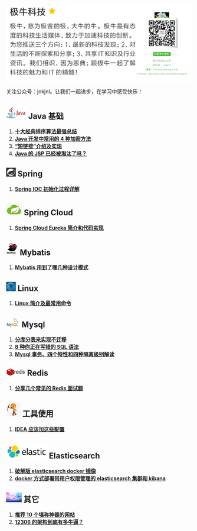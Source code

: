 ![1569832933862](images/1569832933862.png)

关注公众号：jnkjnl。让我们一起进步，在学习中感受快乐！



## ![](images/java_logo.jpg) Java 基础

1. [**十大经典排序算法最强总结**](https://mp.weixin.qq.com/s?__biz=MzIzNDkwMTI3MQ==&mid=2247483790&idx=1&sn=df53657605e02dea480ab08928fc57c0&chksm=e8ee1bf6df9992e01718ab519520a46977ea52df63c739c298503321e3babac315e2d5bb0df7&token=1716705143&lang=zh_CN#rd)
2. **[Java 开发中常用的 4 种加密方法](https://mp.weixin.qq.com/s?__biz=MzIzNDkwMTI3MQ==&mid=2247483827&idx=1&sn=1996c2f593783e808817babee2a7e822&chksm=e8ee1bcbdf9992dd45ec12b697634326271615beef50700db5eb5e46d91aa731b14ada4e2e75&token=408633767&lang=zh_CN#rd)**
3. **[“短链接”介绍及实现](https://mp.weixin.qq.com/s?__biz=MzIzNDkwMTI3MQ==&mid=2247483846&idx=1&sn=5db337ea880fa244470323918c5490b9&chksm=e8ee1bbedf9992a8e1f4e567c8192ebf0d1d9f4052f4f4cf53e09bb968a3669d2489717bab70&token=1367074363&lang=zh_CN#rd)**
4. **[Java 的 JSP 已经被淘汰了吗？](https://mp.weixin.qq.com/s?__biz=MzIzNDkwMTI3MQ==&mid=2247483855&idx=1&sn=44918a35c76664ec638234bef27809bf&chksm=e8ee1bb7df9992a11b75762f77ba1af8694286d98316ac9c5d77543fde8a7a5cf5b32f08d6e5&token=1331035447&lang=zh_CN#rd)**





## ![1569833137315](images/1569833137315.png) Spring

1. [**Spring IOC 初始化过程详解**](https://mp.weixin.qq.com/s?__biz=MzIzNDkwMTI3MQ==&mid=2247483767&idx=1&sn=9aec0d7aef4a88a1d6e8cdeddfcc35dd&chksm=e8ee1b0fdf9992194c54952a6104b39b1292982ad40943cca5bf82d6c8f762269ccd8334199f&token=1128304733&lang=zh_CN#rd)





## ![](images/spring_cloud_logo.jpg) Spring Cloud

1. **[Spring Cloud Eureka 简介和代码实现](https://mp.weixin.qq.com/s?__biz=MzIzNDkwMTI3MQ==&mid=2247483863&idx=1&sn=52e65861f6bb09caeafc7df8a0a9c338&chksm=e8ee1bafdf9992b97635b76dd92eb1dd1fa0afc28fd4720db2eb28c045e4a9e81f73c8967e7f&token=1488902983&lang=zh_CN#rd)**





## ![](images/mybatis_logo.jpg)Mybatis

1. **[Mybatis 用到了哪几种设计模式](https://mp.weixin.qq.com/s?__biz=MzIzNDkwMTI3MQ==&mid=2247483816&idx=1&sn=ceb234e24d1d779dfab599d3565aa2da&chksm=e8ee1bd0df9992c6554b9cd39007160261fcf9ee6bd00a0c9fd06d7ea6f224b261569858b9cb&token=332542580&lang=zh_CN#rd)**





## ![linux_logo](images/linux_logo.png) Linux

1. **[Linux 简介及最常用命令](https://mp.weixin.qq.com/s?__biz=MzIzNDkwMTI3MQ==&mid=2247483754&idx=1&sn=73f2ddbba47f2653cd777e9db1d9e187&chksm=e8ee1b12df999204f285c3a81579d6edee51ad725ab606f9cbaa9c1a8aea0f60d0e561d24509&token=1128304733&lang=zh_CN#rd)**





## ![mysql_logo](images/mysql_logo.png) Mysql

1. **[分库分表来实现不迁移](https://mp.weixin.qq.com/s?__biz=MzIzNDkwMTI3MQ==&mid=2247483763&idx=1&sn=9ec842f1c5578069cbc28a4d6b09bb3a&chksm=e8ee1b0bdf99921d1b21b2b91cbfd0702f5c1c34bdce498be6bda8c6da9ecd1bf89272c482fb&token=1128304733&lang=zh_CN#rd)**
2. **[8 种你正在写错的 SQL 语法](https://mp.weixin.qq.com/s?__biz=MzIzNDkwMTI3MQ==&mid=2247483822&idx=1&sn=ff15d9bc36a3bfa08011f535952aaa81&chksm=e8ee1bd6df9992c0556037001f8b30f1268856ee9631ba40e81efe670a2a25787cfab47496dd&token=594738703&lang=zh_CN#rd)**
3. **[Mysql 事务、四个特性和四种隔离级别解读](https://mp.weixin.qq.com/s?__biz=MzIzNDkwMTI3MQ==&mid=2247483837&idx=1&sn=18ac1c1d704bef13e04b5995c930c676&chksm=e8ee1bc5df9992d3348444936154ce5dbbe8db80762282a330fa30728753161ca2d676b17474&token=408633767&lang=zh_CN#rd)**





## ![redis_logo](images/redis_logo.png) Redis

1. **[分享几个常见的 Redis 面试题](https://mp.weixin.qq.com/s?__biz=MzIzNDkwMTI3MQ==&mid=2247483771&idx=1&sn=71cc23d998d8d15d245fd847c1446942&chksm=e8ee1b03df999215d920c00f278d467b932fd55b01b965f95acca02bf63d9355dde5c55dcf27&token=1128304733&lang=zh_CN#rd)**





## ![](images/tools_logo.png) 工具使用

1. **[IDEA 应该加这些配置](https://mp.weixin.qq.com/s?__biz=MzIzNDkwMTI3MQ==&mid=2247483780&idx=1&sn=7c41b82b709a2fd7f1ac6200e0935a09&chksm=e8ee1bfcdf9992eaffdba0477ce59ca39805c249ea01f2527473f92de52df3f56001da64e153&token=240401638&lang=zh_CN#rd)**





## <img src="images/elasticsearch_logo.png" alt="elasticsearch_logo"/>Elasticsearch

1. **[破解版 elasticsearch docker 镜像](https://mp.weixin.qq.com/s?__biz=MzIzNDkwMTI3MQ==&mid=2247483868&idx=1&sn=e06680b2e47ad102ee9a1d4d51450c13&chksm=e8ee1ba4df9992b2ea3505728d1e0601b54395ef1adbc2b2eeaa43e6fa699f288ec1948d6be8&token=1402633157&lang=zh_CN#rd)**
2. **[docker 方式部署带用户权限管理的 elasticsearch 集群和 kibana](https://mp.weixin.qq.com/s?__biz=MzIzNDkwMTI3MQ==&mid=2247483872&idx=1&sn=5026140ff35472a6cacc86641b377ea5&chksm=e8ee1b98df99928e381604efd22834e04f820d3b444c05f5e7248950932ede632953d4c09328&token=1402633157&lang=zh_CN#rd)**





## ![](images/other_logo.jpg) 其它

1. **[推荐 10 个堪称神器的网站](https://mp.weixin.qq.com/s?__biz=MzIzNDkwMTI3MQ==&mid=2247483850&idx=1&sn=e51ccb17a6379adda1001249dfa7b0f0&chksm=e8ee1bb2df9992a48efcbd9c407a4c7e2929734e421ec8b5a40d78e7358de89e02c3c0127655&token=962470132&lang=zh_CN#rd)**
2. **[12306 的架构到底有多牛逼？](https://mp.weixin.qq.com/s?__biz=MzIzNDkwMTI3MQ==&mid=2247483892&idx=1&sn=73bfa90ae3475da9701892503de738df&chksm=e8ee1b8cdf99929ac472bb1e3dc1dd115189c34a8a58a9bd778cda904ffca686e44d40ad87ed&token=1402633157&lang=zh_CN#rd)**

